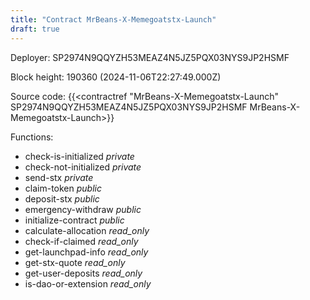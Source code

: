 ```yaml
---
title: "Contract MrBeans-X-Memegoatstx-Launch"
draft: true
---
```

Deployer: SP2974N9QQYZH53MEAZ4N5JZ5PQX03NYS9JP2HSMF


 



Block height: 190360 (2024-11-06T22:27:49.000Z)

Source code: {{<contractref "MrBeans-X-Memegoatstx-Launch" SP2974N9QQYZH53MEAZ4N5JZ5PQX03NYS9JP2HSMF MrBeans-X-Memegoatstx-Launch>}}

Functions:

* check-is-initialized _private_
* check-not-initialized _private_
* send-stx _private_
* claim-token _public_
* deposit-stx _public_
* emergency-withdraw _public_
* initialize-contract _public_
* calculate-allocation _read_only_
* check-if-claimed _read_only_
* get-launchpad-info _read_only_
* get-stx-quote _read_only_
* get-user-deposits _read_only_
* is-dao-or-extension _read_only_
